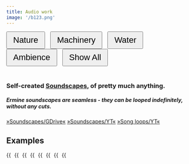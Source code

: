 ```yaml
---
title: Audio work
image: '/b123.png'
---
```

<style>
  .tag-button {
    margin-right: 10px;
    font-size: 22px;
    padding: 8px 16px;
  }
  .audio-item {
    display: inline-block;
    margin-right: 5px;
  }
  .hidden {
    display: none;
  }
  .gap {
    margin-top: 3em;
  }
</style>

<div class="centered-text">
  <div id="tag-buttons">
    <button class="tag-button" onclick="filterAudio('Nature')">Nature</button>
    <button class="tag-button" onclick="filterAudio('Machinery')">Machinery</button>
    <button class="tag-button" onclick="filterAudio('Water')">Water</button>
	<button class="tag-button" onclick="filterAudio('Ambience')">Ambience</button>
    <button class="tag-button" onclick="showAllAudio()">Show All</button>
  </div>

  <div class="gap"></div>

  ### Self-created [Soundscapes](https://dictionary.cambridge.org/de/worterbuch/englisch/soundscape), of pretty much anything.

  ##### Ermine soundscapes are seamless - they can be looped indefinitely, without any cuts.
  [»Soundscapes/GDrive«](https://drive.google.com/drive/folders/1QX687ELQfYtzNdagNeIhV_71na0-H4r3?usp=sharing)
  [»Soundscapes/YT«](https://www.youtube.com/playlist?list=PL4Oja0jBt-1N6eAg-f4TI4bBbuENOvCEY)
  [»Song loops/YT«](https://www.youtube.com/playlist?list=PL5WEj7zZAeDbyvkEdcWp7HgPZ2V62rgMe)

  ## Examples

  <div id="audio-container">
    <div class="audio-item" data-tags="Nature">
      {{<audio src="soundscape1.wav" caption="CricketsIndustryHumming" data-tags="Nature">}}
    </div>
    <div class="audio-item" data-tags="Machinery">
      {{<audio src="soundscape4.wav" caption="DieselLocomotiveIdle" data-tags="Machinery">}}
    </div>
    <div class="audio-item" data-tags="Machinery">
      {{<audio src="soundscape3.wav" caption="MachineComputerFridgeAmbient" data-tags="Machinery">}}
    </div>
    <div class="audio-item" data-tags="Water">
      {{<audio src="soundscape2.wav" caption="WaterdamConstant" data-tags="Water">}}
    </div>
	   <div class="audio-item" data-tags="Machinery">
      {{<audio src="D2PumpMachineOnAndOff.wav" caption="PumpMachineOnAndOff" data-tags="Machinery">}}
    </div>
	   <div class="audio-item" data-tags="Nature">
      {{<audio src="A7WaterPeopleBirdsRooster.wav" caption="WaterPeopleBirdsRooster" data-tags="Nature">}}
    </div>
	   <div class="audio-item" data-tags="Ambience">
      {{<audio src="AirportGateWaitingAmbientDiningNoise.wav" caption="AirportGateWaitingAmbientDiningNoise" data-tags="Ambience">}}
    </div>
	  <div class="audio-item" data-tags="Water">
      {{<audio src="C4 RiverFlowingWaterDrippingRapidly.wav" caption="RiverFlowingWaterDrippingRapidly" data-tags="Water">}}
    </div>
  </div>
</div>

<script>
  function filterAudio(genre) {
    var audioItems = document.getElementsByClassName('audio-item');
    for (var i = 0; i < audioItems.length; i++) {
      var item = audioItems[i];
      var itemTags = item.getAttribute('data-tags');
      if (itemTags && itemTags.includes(genre) || genre === 'Show All') {
        item.classList.remove('hidden');
      } else {
        item.classList.add('hidden');
      }
    }
  }

  function showAllAudio() {
    var audioItems = document.getElementsByClassName('audio-item');
    for (var i = 0; i < audioItems.length; i++) {
      var item = audioItems[i];
      item.classList.remove('hidden');
    }
  }

  document.addEventListener("DOMContentLoaded", function() {
    showAllAudio();
  });
</script>
